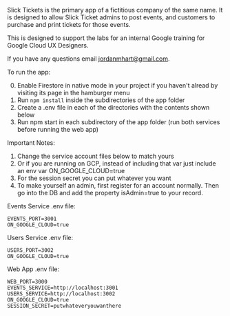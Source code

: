 Slick Tickets is the primary app of a fictitious company of the same name. It is designed to allow Slick Ticket admins to post events, and customers to purchase and print tickets for those events.

This is designed to support the labs for an internal Google training for Google Cloud UX Designers.

If you have any questions email jordanmhart@gmail.com.

To run the app:

0. Enable Firestore in native mode in your project if you haven't alread by visiting its page in the hamburger menu
1. Run `npm install` inside the subdirectories of the app folder
2. Create a .env file in each of the directories with the contents shown below
3. Run npm start in each subdirectory of the app folder (run both services before running the web app)

Important Notes:
1. Change the service account files below to match yours
2. Or if you are running on GCP, instead of including that var just include an env var ON_GOOGLE_CLOUD=true
3. For the session secret you can put whatever you want
4. To make yourself an admin, first register for an account normally. Then go into the DB and add the property isAdmin=true to your record.

Events Service .env file:

```
EVENTS_PORT=3001
ON_GOOGLE_CLOUD=true
```

Users Service .env file:

```
USERS_PORT=3002
ON_GOOGLE_CLOUD=true
```

Web App .env file:

```
WEB_PORT=3000
EVENTS_SERVICE=http://localhost:3001
USERS_SERVICE=http://localhost:3002
ON_GOOGLE_CLOUD=true
SESSION_SECRET=putwhateveryouwanthere
```
